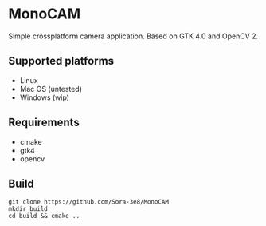 MonoCAM
===============
Simple crossplatform camera application.
Based on GTK 4.0 and OpenCV 2. 

Supported platforms
---------------
- Linux
- Mac OS (untested)
- Windows (wip)

Requirements
---------------
- cmake
- gtk4
- opencv

Build
---------------
```
git clone https://github.com/Sora-3e8/MonoCAM
mkdir build
cd build && cmake ..
```

